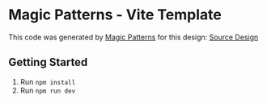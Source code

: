# Magic Patterns - Vite Template

This code was generated by [Magic Patterns](https://magicpatterns.com) for this design: [Source Design](https://www.magicpatterns.com/c/b3b3xvtrpsxcktsk4ziepy)

## Getting Started

1. Run `npm install`
2. Run `npm run dev`

